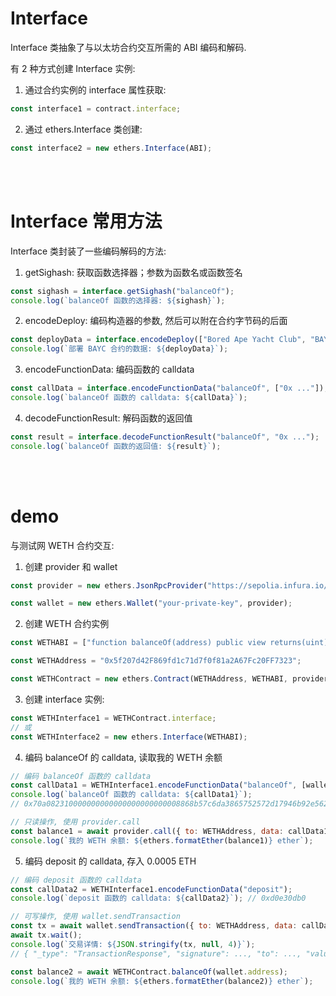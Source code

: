 # Interface

Interface 类抽象了与以太坊合约交互所需的 ABI 编码和解码.

有 2 种方式创建 Interface 实例:

1. 通过合约实例的 interface 属性获取:

```js
const interface1 = contract.interface;
```

2. 通过 ethers.Interface 类创建:

```js
const interface2 = new ethers.Interface(ABI);
```

<br><br>

# Interface 常用方法

Interface 类封装了一些编码解码的方法:

1. getSighash: 获取函数选择器；参数为函数名或函数签名

```js
const sighash = interface.getSighash("balanceOf");
console.log(`balanceOf 函数的选择器: ${sighash}`);
```

2. encodeDeploy: 编码构造器的参数, 然后可以附在合约字节码的后面

```js
const deployData = interface.encodeDeploy(["Bored Ape Yacht Club", "BAYC"]);
console.log(`部署 BAYC 合约的数据: ${deployData}`);
```

3. encodeFunctionData: 编码函数的 calldata

```js
const callData = interface.encodeFunctionData("balanceOf", ["0x ..."]);
console.log(`balanceOf 函数的 calldata: ${callData}`);
```

4. decodeFunctionResult: 解码函数的返回值

```js
const result = interface.decodeFunctionResult("balanceOf", "0x ...");
console.log(`balanceOf 函数的返回值: ${result}`);
```

<br><br>

# demo

与测试网 WETH 合约交互:

1. 创建 provider 和 wallet

```js
const provider = new ethers.JsonRpcProvider("https://sepolia.infura.io/v3/your-infura-id");

const wallet = new ethers.Wallet("your-private-key", provider);
```

2. 创建 WETH 合约实例

```js
const WETHABI = ["function balanceOf(address) public view returns(uint)", "function deposit() public payable"];

const WETHAddress = "0x5f207d42F869fd1c71d7f0f81a2A67Fc20FF7323";

const WETHContract = new ethers.Contract(WETHAddress, WETHABI, provider);
```

3.  创建 interface 实例:

```js
const WETHInterface1 = WETHContract.interface;
// 或
const WETHInterface2 = new ethers.Interface(WETHABI);
```

4. 编码 balanceOf 的 calldata, 读取我的 WETH 余额

```js
// 编码 balanceOf 函数的 calldata
const callData1 = WETHInterface1.encodeFunctionData("balanceOf", [wallet.address]);
console.log(`balanceOf 函数的 calldata: ${callData1}`);
// 0x70a082310000000000000000000000008868b57c6da3865752572d17946b92e562795a08

// 只读操作, 使用 provider.call
const balance1 = await provider.call({ to: WETHAddress, data: callData1 });
console.log(`我的 WETH 余额: ${ethers.formatEther(balance1)} ether`);
```

5. 编码 deposit 的 calldata, 存入 0.0005 ETH

```js
// 编码 deposit 函数的 calldata
const callData2 = WETHInterface1.encodeFunctionData("deposit");
console.log(`deposit 函数的 calldata: ${callData2}`); // 0xd0e30db0

// 可写操作, 使用 wallet.sendTransaction
const tx = await wallet.sendTransaction({ to: WETHAddress, data: callData2, value: ethers.parseEther("0.0005") });
await tx.wait();
console.log(`交易详情: ${JSON.stringify(tx, null, 4)}`);
// { "_type": "TransactionResponse", "signature": ..., "to": ..., "value": ..., ... }
```

```js
const balance2 = await WETHContract.balanceOf(wallet.address);
console.log(`我的 WETH 余额: ${ethers.formatEther(balance2)} ether`);
```

<br><br>
